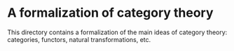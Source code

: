 # A formalization of category theory

This directory contains a formalization of the main ideas of category theory: categories, functors, natural transformations, etc.
